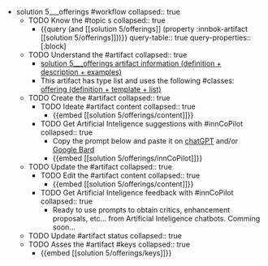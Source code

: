 
- solution 5___offerings #workflow
   collapsed:: true
  - TODO Know the #topic s
    collapsed:: true
    - {{query (and [[solution 5/offerings]] (property :innbok-artifact [[solution 5/offerings]]))}}
      query-table:: true
      query-properties:: [:block]
  - TODO Understand the #artifact
    collapsed:: true
    - [solution 5___offerings artifact information (definition + description + examples)](https://go.innbok.com/#/page/innBoK%2Fsolution-%28id%29%2Fofferings%2Finfo)
    - This artifact has type list and uses the following #classes: [offering (definition + template + list)](https://go.innbok.com/#/page/innBoK%2Fclass%2Foffering)
  - TODO Create the #artifact
     collapsed:: true
    - TODO Ideate #artifact content
      collapsed:: true
      - {{embed [[solution 5/offerings/content]]}}
    - TODO Get Artificial Inteligence suggestions with #innCoPilot
      collapsed:: true
      - Copy the prompt below and paste it on [chatGPT](https://chat.openai.com) and/or [Google Bard](https://bard.google.com/chat)
      - {{embed [[solution 5/offerings/innCoPilot]]}}
  - TODO Update the #artifact
    collapsed:: true
    - TODO Edit the #artifact content
     collapsed:: true
      - {{embed [[solution 5/offerings/content]]}}
    - TODO Get Artificial Inteligence feedback with #innCoPilot
      collapsed:: true
      - Ready to use prompts to obtain critics, enhancement proposals, etc... from Artificial Inteligence chatbots. Comming soon...
  - TODO Update #artifact status
    collapsed:: true
  - TODO Asses the #artifact #keys
    collapsed:: true
    - {{embed [[solution 5/offerings/keys]]}}








